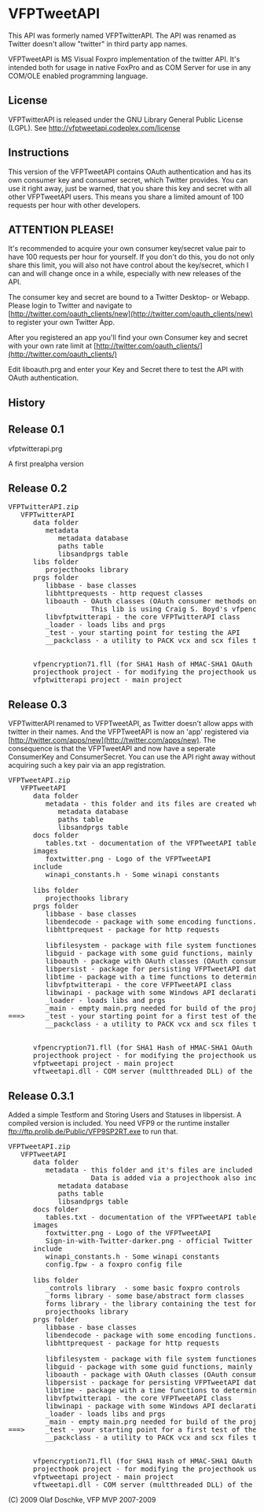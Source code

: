# VFPTweetAPI
This API was formerly named VFPTwitterAPI. The API was renamed as Twitter doesn't allow "twitter" in 
third party app names.

VFPTweetAPI is MS Visual Foxpro implementation of the twitter API. It's intended both for usage in native FoxPro and as COM Server for use in any COM/OLE enabled programming language.

## License
VFPTwitterAPI is released under the GNU Library General Public License (LGPL).
See http://vfptweetapi.codeplex.com/license

## Instructions
This version of the VFPTweetAPI contains OAuth authentication and has its own consumer key and consumer secret, which Twitter provides. You can use it right away, just be warned, that you share this key and secret with all other VFPTweetAPI users. This means you share a limited amount of 100 requests per hour with other developers.

## ATTENTION PLEASE!
It's recommended to acquire your own consumer key/secret value pair to have 100 requests per hour for yourself. If you don't do this, you do not only share this limit, you will also not have control about the key/secret, which I can and will change once in a while, especially with new releases of the API. 

The consumer key and secret are bound to a Twitter Desktop- or Webapp. Please login to Twitter and navigate to [http://twitter.com/oauth_clients/new](http://twitter.com/oauth_clients/new) to register your own Twitter App.

After you registered an app you'll find your own Consumer key and secret with your own rate limit 
at [http://twitter.com/oauth_clients/](http://twitter.com/oauth_clients/)

Edit liboauth.prg and enter your Key and Secret there to test the API with OAuth authentication.

## History

Release 0.1
------------
vfptwitterapi.prg

A first prealpha version

Release 0.2
-----------
<pre>
VFPTwitterAPI.zip  
   VFPTwitterAPI  
      data folder  
         metadata  
            metadata database  
            paths table  
            libsandprgs table  
      libs folder  
         projecthooks library  
      prgs folder  
         libbase - base classes  
         libhttprequests - http request classes  
         liboauth - OAuth classes (OAuth consumer methods only)  
                    This lib is using Craig S. Boyd's vfpencryption71.fll  
         libvfptwitterapi - the core VFPTwitterAPI class  
         _loader - loads libs and prgs  
         _test - your starting point for testing the API  
         __packclass - a utility to PACK vcx and scx files to get rid of memo bloat of source code  
           
         
      vfpencryption71.fll (for SHA1 Hash of HMAC-SHA1 OAuth signatures)  
      projecthook project - for modifying the projecthook used in the main project  
      vfptwitterapi project - main project  
</pre>

Release 0.3
-----------
VFPTwitterAPI renamed to VFPTweetAPI, as Twitter doesn't allow apps with twitter in their names. And the VFPTweetAPI is now an 'app' registered via [http://twitter.com/apps/new](http://twitter.com/apps/new). The consequence is that the VFPTweetAPI and now have a seperate ConsumerKey and ConsumerSecret. You can use the API right away without acquiring such a key pair via an app registration.

<pre>
VFPTweetAPI.zip
   VFPTweetAPI
      data folder
         metadata - this folder and its files are created when first opening the pjx
            metadata database
            paths table
            libsandprgs table
      docs folder
         tables.txt - documentation of the VFPTweetAPI tables the libpersist package creates
      images
         foxtwitter.png - Logo of the VFPTweetAPI
      include
         winapi_constants.h - Some winapi constants

      libs folder
         projecthooks library
      prgs folder
         libbase - base classes
         libendecode - package with some encoding functions. Mainly urlencode and HMAC-SHA1 hashing
         libhttprequest - package for http requests

         libfilesystem - package with file system functiones, eg to determine the local app data folder
         libguid - package with some guid functions, mainly used by libfilesystem for KnownFolderIDs
         liboauth - package with OAuth classes (OAuth consumer methods)
         libpersist - package for persisting VFPTweetAPI data
         libtime - package with a time functions to determine UTCTime needed for twitter requests
         libvfptwitterapi - the core VFPTweetAPI class
         libwinapi - package with some Windows API declarations
         _loader - loads libs and prgs
         _main - empty main.prg needed for build of the project only.
===>     _test - your starting point for a first test of the API
         __packclass - a utility to PACK vcx and scx files to get rid of memo bloat of source code
           
         
      vfpencryption71.fll (for SHA1 Hash of HMAC-SHA1 OAuth signatures)
      projecthook project - for modifying the projecthook used in the main project
      vfptweetapi project - main project
      vftweetapi.dll - COM server (multthreaded DLL) of the VFPTweetAPI
</pre>

Release 0.3.1
-------------
Added a simple Testform and Storing Users and Statuses in libpersist. A compiled version is included. You need VFP9 or the runtime installer ftp://ftp.prolib.de/Public/VFP9SP2RT.exe to run that.

<pre>
VFPTweetAPI.zip
   VFPTweetAPI
      data folder
         metadata - this folder and it's files are included empty
                    Data is added via a projecthook also included as projecthook.pjx
            metadata database
            paths table
            libsandprgs table
      docs folder
         tables.txt - documentation of the VFPTweetAPI tables the libpersist package creates
      images
         foxtwitter.png - Logo of the VFPTweetAPI
         Sign-in-with-Twitter-darker.png - official Twitter image for a sign in button
      include
         winapi_constants.h - Some winapi constants
         config.fpw - a foxpro config file

      libs folder
         _controls library  - some basic foxpro controls
         _forms library - some base/abstract form classes
         forms library - the library containing the test form
         projecthooks library
      prgs folder
         libbase - base classes
         libendecode - package with some encoding functions. Mainly urlencode and HMAC-SHA1 hashing
         libhttprequest - package for http requests

         libfilesystem - package with file system functiones, eg to determine the local app data folder
         libguid - package with some guid functions, mainly used by libfilesystem for KnownFolderIDs
         liboauth - package with OAuth classes (OAuth consumer methods)
         libpersist - package for persisting VFPTweetAPI data
         libtime - package with a time functions to determine UTCTime needed for twitter requests
         libvfptwitterapi - the core VFPTweetAPI class
         libwinapi - package with some Windows API declarations
         _loader - loads libs and prgs
         _main - empty main.prg needed for build of the project only.
===>     _test - your starting point for a first test of the API
         __packclass - a utility to PACK vcx and scx files to get rid of memo bloat of source code
           
         
      vfpencryption71.fll (for SHA1 Hash of HMAC-SHA1 OAuth signatures)
      projecthook project - for modifying the projecthook used in the main project
      vfptweetapi project - main project
      vftweetapi.dll - COM server (multthreaded DLL) of the VFPTweetAPI
</pre>
(C) 2009 Olaf Doschke, VFP MVP 2007-2009